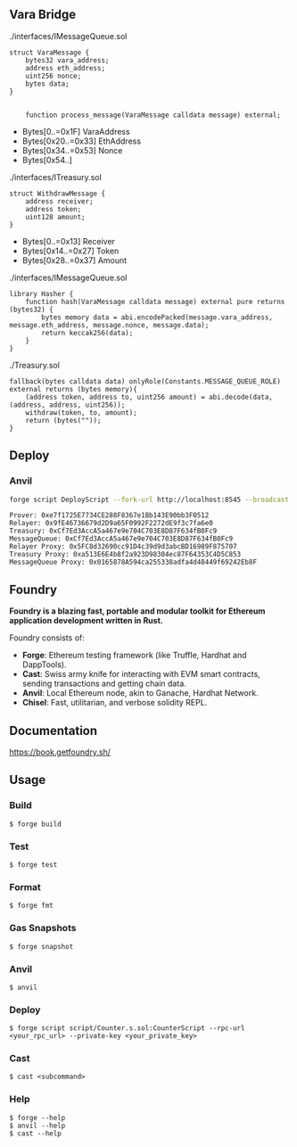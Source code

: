 ## Vara Bridge

./interfaces/IMessageQueue.sol

```solidity
struct VaraMessage {
    bytes32 vara_address;
    address eth_address;
    uint256 nonce;
    bytes data;
}


    function process_message(VaraMessage calldata message) external;
```

- Bytes[0..=0x1F] VaraAddress
- Bytes[0x20..=0x33] EthAddress
- Bytes[0x34..=0x53] Nonce
- Bytes[0x54..]

./interfaces/ITreasury.sol

```solidity
struct WithdrawMessage {
    address receiver;
    address token;
    uint128 amount;
}
```

- Bytes[0..=0x13] Receiver
- Bytes[0x14..=0x27] Token
- Bytes[0x28..=0x37] Amount

./interfaces/IMessageQueue.sol

```solidity
library Hasher {
    function hash(VaraMessage calldata message) external pure returns (bytes32) {
        bytes memory data = abi.encodePacked(message.vara_address, message.eth_address, message.nonce, message.data);
        return keccak256(data);
    }
}
```

./Treasury.sol

```solidity
fallback(bytes calldata data) onlyRole(Constants.MESSAGE_QUEUE_ROLE) external returns (bytes memory){
    (address token, address to, uint256 amount) = abi.decode(data, (address, address, uint256));
    withdraw(token, to, amount);
    return (bytes(""));
}
```

## Deploy

### Anvil

```bash
forge script DeployScript --fork-url http://localhost:8545 --broadcast --private-key 0xac0974bec39a17e36ba4a6b4d238ff944bacb478cbed5efcae784d7bf4f2ff80
```

```
Prover: 0xe7f1725E7734CE288F8367e1Bb143E90bb3F0512
Relayer: 0x9fE46736679d2D9a65F0992F2272dE9f3c7fa6e0
Treasury: 0xCf7Ed3AccA5a467e9e704C703E8D87F634fB0Fc9
MessageQueue: 0xCf7Ed3AccA5a467e9e704C703E8D87F634fB0Fc9
Relayer Proxy: 0x5FC8d32690cc91D4c39d9d3abcBD16989F875707
Treasury Proxy: 0xa513E6E4b8f2a923D98304ec87F64353C4D5C853
MessageQueue Proxy: 0x0165878A594ca255338adfa4d48449f69242Eb8F
```

## Foundry

**Foundry is a blazing fast, portable and modular toolkit for Ethereum application development written in Rust.**

Foundry consists of:

- **Forge**: Ethereum testing framework (like Truffle, Hardhat and DappTools).
- **Cast**: Swiss army knife for interacting with EVM smart contracts, sending transactions and getting chain data.
- **Anvil**: Local Ethereum node, akin to Ganache, Hardhat Network.
- **Chisel**: Fast, utilitarian, and verbose solidity REPL.

## Documentation

https://book.getfoundry.sh/

## Usage

### Build

```shell
$ forge build
```

### Test

```shell
$ forge test
```

### Format

```shell
$ forge fmt
```

### Gas Snapshots

```shell
$ forge snapshot
```

### Anvil

```shell
$ anvil
```

### Deploy

```shell
$ forge script script/Counter.s.sol:CounterScript --rpc-url <your_rpc_url> --private-key <your_private_key>
```

### Cast

```shell
$ cast <subcommand>
```

### Help

```shell
$ forge --help
$ anvil --help
$ cast --help
```
